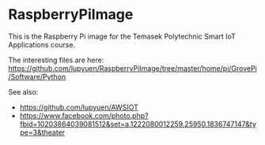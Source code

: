 # RaspberryPiImage
This is the Raspberry Pi image for the Temasek Polytechnic Smart IoT Applications course.

The interesting files are here: 
https://github.com/lupyuen/RaspberryPiImage/tree/master/home/pi/GrovePi/Software/Python

See also:
- https://github.com/lupyuen/AWSIOT
- https://www.facebook.com/photo.php?fbid=10203864039081512&set=a.1222080012259.25950.1836747147&type=3&theater
